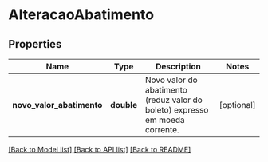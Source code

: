 # AlteracaoAbatimento

## Properties
Name | Type | Description | Notes
------------ | ------------- | ------------- | -------------
**novo_valor_abatimento** | **double** | Novo valor do abatimento (reduz valor do boleto) expresso em moeda corrente. | [optional] 

[[Back to Model list]](../../README.md#documentation-for-models) [[Back to API list]](../../README.md#documentation-for-api-endpoints) [[Back to README]](../../README.md)

